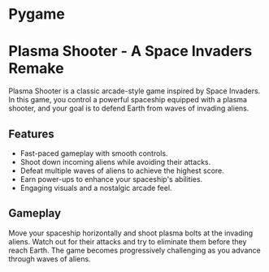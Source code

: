 # Pygame

# Plasma Shooter - A Space Invaders Remake

Plasma Shooter is a classic arcade-style game inspired by Space Invaders. In this game, you control a powerful spaceship equipped with a plasma shooter, and your goal is to defend Earth from waves of invading aliens.

## Features

- Fast-paced gameplay with smooth controls.
- Shoot down incoming aliens while avoiding their attacks.
- Defeat multiple waves of aliens to achieve the highest score.
- Earn power-ups to enhance your spaceship's abilities.
- Engaging visuals and a nostalgic arcade feel.

## Gameplay

Move your spaceship horizontally and shoot plasma bolts at the invading aliens. Watch out for their attacks and try to eliminate them before they reach Earth. The game becomes progressively challenging as you advance through waves of aliens.
